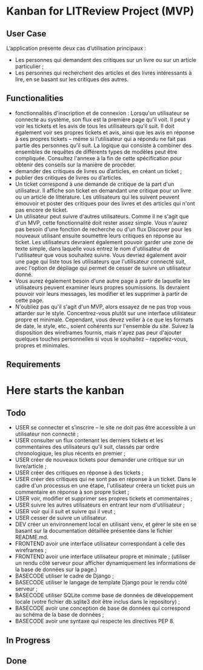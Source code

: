 # Kanban for LITReview Project (MVP)

## User Case

L’application présente deux cas d’utilisation principaux :

- Les personnes qui demandent des critiques sur un livre ou sur un article
  particulier ;
- Les personnes qui recherchent des articles et des livres intéressants à lire,
  en se basant sur les critiques des autres.

## Functionalities

- fonctionnalités d'inscription et de connexion : Lorsqu'un utilisateur se
  connecte au système, son flux est la première page qu'il voit. Il peut y voir
  les tickets et les avis de tous les utilisateurs qu'il suit. Il doit également
  voir ses propres tickets et avis, ainsi que les avis en réponse à ses propres
  tickets – même si l’utilisateur qui a répondu ne fait pas partie des personnes
  qu’il suit. La logique qui consiste à combiner des ensembles de requêtes de
  différents types de modèles peut être compliquée. Consultez l'annexe à la fin
  de cette spécification pour obtenir des conseils sur la manière de procéder.
- demander des critiques de livres ou d’articles, en créant un ticket ;
- publier des critiques de livres ou d’articles.
- Un ticket correspond à une demande de critique de la part d'un utilisateur. Il
  affiche son ticket en demandant une critique pour un livre ou un article de
  littérature. Les utilisateurs qui les suivent peuvent émouvoir et poster des
  critiques pour des livres et des articles qui n'ont pas encore de ticket.
- Un utilisateur peut suivre d'autres utilisateurs. Comme il ne s'agit que d'un
  MVP, cette fonctionnalité doit rester assez simple. Vous n'aurez pas besoin
  d'une fonction de recherche ou d'un flux Discover pour les nouveaux utilisant
  ensuite soumettre leurs critiques en réponse au ticket. Les utilisateurs
  devraient également pouvoir garder une zone de texte simple, dans laquelle
  vous entrez le nom d'utilisateur de l'utilisateur que vous souhaitez suivre.
  Vous devriez également avoir une page qui liste tous les utilisateurs que
  l'utilisateur connecté suit, avec l'option de dépliage qui permet de cesser de
  suivre un utilisateur donné.
- Vous aurez également besoin d'une autre page à partir de laquelle les
  utilisateurs peuvent examiner leurs propres soumissions. Ils devraient pouvoir
  voir leurs messages, les modifier et les supprimer à partir de cette page.
- N'oubliez pas qu'il s'agit d'un MVP, alors essayez de ne pas trop vous
  attarder sur le style. Concentrez-vous plutôt sur une interface utilisateur
  propre et minimale. Cependant, vous devez veiller à ce que les formats de
  date, le style, etc., soient cohérents sur l'ensemble du site. Suivez la
  disposition des wireframes fournis, mais n'ayez pas peur d'ajouter quelques
  touches personnelles si vous le souhaitez – rappelez-vous, propres et
  minimales.

## Requirements

# Here starts the kanban

## Todo

- USER se connecter et s’inscrire – le site ne doit pas être accessible à un
  utilisateur non connecté ;
- USER consulter un flux contenant les derniers tickets et les commentaires des
  utilisateurs qu'il suit, classés par ordre chronologique, les plus récents en
  premier ;
- USER créer de nouveaux tickets pour demander une critique sur un livre/article
  ;
- USER créer des critiques en réponse à des tickets ;
- USER créer des critiques qui ne sont pas en réponse à un ticket. Dans le cadre
  d'un processus en une étape, l'utilisateur créera un ticket puis un
  commentaire en réponse à son propre ticket ;
- USER voir, modifier et supprimer ses propres tickets et commentaires ;
- USER suivre les autres utilisateurs en entrant leur nom d'utilisateur ;
- USER voir qui il suit et suivre qui il veut ;
- USER cesser de suivre un utilisateur.
- DEV créer un environnement local en utilisant venv, et gérer le site en se
  basant sur la documentation détaillée présentée dans le fichier README.md.
- FRONTEND avoir une interface utilisateur correspondant à celle des wireframes
  ;
- FRONTEND avoir une interface utilisateur propre et minimale ; (utiliser un
  rendu côté serveur pour afficher dynamiquement les informations de la base de
  données sur la page.)
- BASECODE utiliser le cadre de Django ;
- BASECODE utiliser le langage de template Django pour le rendu côté serveur ;
- BASECODE utiliser SQLite comme base de données de développement locale (votre
  fichier db.sqlite3 doit être inclus dans le repository) ;
- BASECODE avoir une conception de base de données qui correspond au schéma de
  la base de données ;
- BASECODE avoir une syntaxe qui respecte les directives PEP 8.

## In Progress

## Done